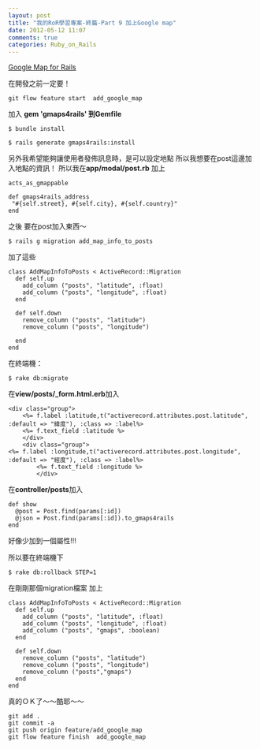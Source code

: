 ```yaml
---
layout: post
title: "我的RoR學習專案-終篇-Part 9 加上Google map"
date: 2012-05-12 11:07
comments: true
categories: Ruby_on_Rails 
---
```


[Google Map for Rails](https://github.com/apneadiving/Google-Maps-for-Rails)

在開發之前一定要！

	git flow feature start  add_google_map

加入 **gem 'gmaps4rails' 到Gemfile**

	$ bundle install

	$ rails generate gmaps4rails:install

<!--more-->

另外我希望能夠讓使用者發佈訊息時，是可以設定地點
所以我想要在post這邊加入地點的資訊！
所以我在**app/modal/post.rb** 加上

	acts_as_gmappable

	def gmaps4rails_address
	 "#{self.street}, #{self.city}, #{self.country}" 
	end

之後 要在post加入東西～

	$ rails g migration add_map_info_to_posts

加了這些
	

	class AddMapInfoToPosts < ActiveRecord::Migration
	  def self.up
	    add_column ("posts", "latitude", :float) 	    
	    add_column ("posts", "longitude", :float) 
	  end
	
	  def self.down
	    remove_column ("posts", "latitude")
	    remove_column ("posts", "longitude")
	    
	  end
	end


在終端機：

	$ rake db:migrate

在**view/posts/_form.html.erb**加入

	<div class="group">
		<%= f.label :latitude,t("activerecord.attributes.post.latitude", :default => "緯度"), :class => :label%>
		<%= f.text_field :latitude %>
		</div>
		<div class="group">
	<%= f.label :longitude,t("activerecord.attributes.post.longitude", :default => "經度"), :class => :label%>
			<%= f.text_field :longitude %>
			</div>

在**controller/posts**加入

	def show
      @post = Post.find(params[:id])
      @json = Post.find(params[:id]).to_gmaps4rails
    end


好像少加到一個屬性!!!

所以要在終端機下

	$ rake db:rollback STEP=1

在剛剛那個migration檔案 加上

	class AddMapInfoToPosts < ActiveRecord::Migration
	  def self.up
	    add_column ("posts", "latitude", :float)     
	    add_column ("posts", "longitude", :float)     
	    add_column ("posts", "gmaps", :boolean)
	  end
	
	  def self.down
	    remove_column ("posts", "latitude")
	    remove_column ("posts", "longitude")
	    remove_column ("posts","gmaps")
	  end
	end



真的ＯＫ了～～酷耶～～

	git add . 
	git commit -a
	git push origin feature/add_google_map
	git flow feature finish  add_google_map
